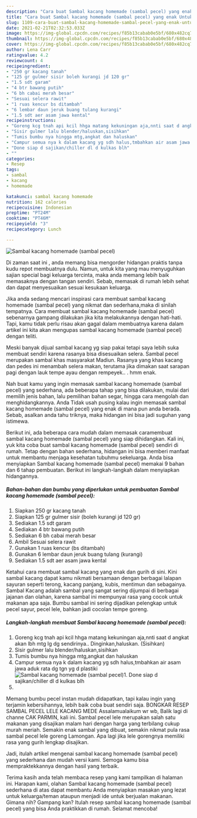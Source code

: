```yaml
---
description: "Cara buat Sambal kacang homemade (sambal pecel) yang enak Untuk Jualan"
title: "Cara buat Sambal kacang homemade (sambal pecel) yang enak Untuk Jualan"
slug: 1109-cara-buat-sambal-kacang-homemade-sambal-pecel-yang-enak-untuk-jualan
date: 2021-02-21T02:32:53.033Z
image: https://img-global.cpcdn.com/recipes/f85b13cabab0e5bf/680x482cq70/sambal-kacang-homemade-sambal-pecel-foto-resep-utama.jpg
thumbnail: https://img-global.cpcdn.com/recipes/f85b13cabab0e5bf/680x482cq70/sambal-kacang-homemade-sambal-pecel-foto-resep-utama.jpg
cover: https://img-global.cpcdn.com/recipes/f85b13cabab0e5bf/680x482cq70/sambal-kacang-homemade-sambal-pecel-foto-resep-utama.jpg
author: Lena Carr
ratingvalue: 4.2
reviewcount: 4
recipeingredient:
- "250 gr kacang tanah"
- "125 gr gulmer sisir boleh kurangi jd 120 gr"
- "1.5 sdt garam"
- "4 btr bawang putih"
- "6 bh cabai merah besar"
- "Sesuai selera rawit"
- "1 ruas kencur bs ditambah"
- "6 lembar daun jeruk buang tulang kurangi"
- "1.5 sdt aer asam jawa kental"
recipeinstructions:
- "Goreng kcg tnah api kcil hhga matang kekuningan aja,nnti saat d angkat akan lbh mtg lg dg sendirinya.. Dinginkan,haluskan. (Sisihkan)"
- "Sisir gulmer lalu blender/haluskan,sisihkan"
- "Tumis bumbu nya hingga mtg,angkat dan haluskan"
- "Campur semua nya k dalam kacang yg sdh halus,tmbahkan air asam jawa aduk rata dg tgn yg d plastiki"
- "Done siap d sajikan/chiller dl d kulkas blh"
- ""
categories:
- Resep
tags:
- sambal
- kacang
- homemade

katakunci: sambal kacang homemade 
nutrition: 162 calories
recipecuisine: Indonesian
preptime: "PT24M"
cooktime: "PT46M"
recipeyield: "3"
recipecategory: Lunch

---
```



![Sambal kacang homemade (sambal pecel)](https://img-global.cpcdn.com/recipes/f85b13cabab0e5bf/680x482cq70/sambal-kacang-homemade-sambal-pecel-foto-resep-utama.jpg)

Di zaman  saat ini , anda memang bisa mengorder hidangan praktis tanpa kudu repot membuatnya dulu. Namun, untuk kita yang mau menyuguhkan sajian special bagi keluarga tercinta, maka anda memang lebih baik memasaknya dengan tangan sendiri. Sebab, memasak di rumah lebih sehat dan dapat menyesuaikan sesuai kesukaan keluarga.

Jika anda sedang mencari inspirasi cara membuat sambal kacang homemade (sambal pecel) yang nikmat dan sederhana,maka di sinilah tempatnya. Cara membuat sambal kacang homemade (sambal pecel)  sebenarnya gampang dilakukan jika kita melakukannya dengan hati-hati. Tapi, kamu tidak perlu risau akan gagal dalam membuatnya 
karena dalam artikel ini kita akan mengupas sambal kacang homemade (sambal pecel) dengan teliti.  

Meski banyak dijual sambal kacang yg siap pakai tetapi saya lebih suka membuat sendiri karena rasanya bisa disesuaikan selera. Sambal pecel merupakan sambal khas masyarakat Madiun. Rasanya yang khas kacang dan pedes ini menambah selera makan, terutama jika dimakan saat sarapan pagi dengan lauk tempe ayau dengan rempeyek.. . hmm enak.

Nah buat kamu yang ingin memasak sambal kacang homemade (sambal pecel) yang sederhana, ada beberapa tahap yang bisa dilakukan, mulai dari memilih jenis bahan, lalu pemilihan bahan segar, hingga cara mengolah dan menghidangkannya. Anda Tidak usah pusing kalau ingin memasak sambal kacang homemade (sambal pecel) yang enak di mana pun anda berada. Sebab, asalkan anda  tahu triknya, maka hidangan ini bisa jadi suguhan yang istimewa.

Berikut ini, ada beberapa cara mudah dalam memasak caramembuat sambal kacang homemade (sambal pecel) yang siap dihidangkan. Kali ini, yuk kita coba buat sambal kacang homemade (sambal pecel) sendiri di rumah. Tetap dengan bahan sederhana, hidangan ini bisa memberi manfaat untuk membantu menjaga kesehatan tubuhmu sekeluarga. Anda bisa menyiapkan Sambal kacang homemade (sambal pecel) memakai 9 bahan dan 6 tahap pembuatan. Berikut ini langkah-langkah dalam menyiapkan hidangannya.

<!--inarticleads1-->

##### Bahan-bahan dan bumbu yang diperlukan untuk pembuatan Sambal kacang homemade (sambal pecel):

1. Siapkan 250 gr kacang tanah
1. Siapkan 125 gr gulmer sisir (boleh kurangi jd 120 gr)
1. Sediakan 1.5 sdt garam
1. Sediakan 4 btr bawang putih
1. Sediakan 6 bh cabai merah besar
1. Ambil Sesuai selera rawit
1. Gunakan 1 ruas kencur (bs ditambah)
1. Gunakan 6 lembar daun jeruk buang tulang (kurangi)
1. Sediakan 1.5 sdt aer asam jawa kental


Ketahui cara membuat sambal kacang yang enak dan gurih di sini. Kini sambal kacang dapat kamu nikmati bersamaan dengan berbagai lalapan sayuran seperti terong, kacang panjang, kubis, mentimun dan sebagainya. Sambal Kacang adalah sambal yang sangat sering dijumpai di berbagai jajanan dan olahan, karena sambal ini mempunyai rasa yang cocok untuk makanan apa saja. Bumbu sambal ini sering dijadikan pelengkap untuk pecel sayur, pecel lele, bahkan jadi cocolan tempe goreng. 

<!--inarticleads2-->

##### Langkah-langkah membuat Sambal kacang homemade (sambal pecel):

1. Goreng kcg tnah api kcil hhga matang kekuningan aja,nnti saat d angkat akan lbh mtg lg dg sendirinya.. Dinginkan,haluskan. (Sisihkan)
1. Sisir gulmer lalu blender/haluskan,sisihkan
1. Tumis bumbu nya hingga mtg,angkat dan haluskan
1. Campur semua nya k dalam kacang yg sdh halus,tmbahkan air asam jawa aduk rata dg tgn yg d plastiki
<img src="https://img-global.cpcdn.com/steps/175f493032051a69/160x128cq70/sambal-kacang-homemade-sambal-pecel-langkah-memasak-4-foto.jpg" alt="Sambal kacang homemade (sambal pecel)">1. Done siap d sajikan/chiller dl d kulkas blh
1. 


Memang bumbu pecel instan mudah didapatkan, tapi kalau ingin yang terjamin kebersihannya, lebih baik coba buat sendiri saja. BONGKAR RESEP SAMBAL PECEL LELE KACANG MEDE Assalamualaikum wr wb, Balik lagi di channe CAK PARMIN, kali ini. Sambal pecel lele merupakan salah satu makanan yang disajikan malam hari dengan harga yang terbilang cukup murah meriah. Semakin enak sambal yang dibuat, semakin nikmat pula rasa sambal pecel lele goreng Lamongan. Apa lagi jika lele gorengnya memiliki rasa yang gurih lengkap disajikan. 

Jadi, itulah artikel mengenai  sambal kacang homemade (sambal pecel)  yang sederhana dan mudah versi kami. Semoga kamu bisa mempraktekkannya dengan hasil yang terbaik. 

Terima kasih anda telah membaca resep yang kami tampilkan di halaman ini. Harapan kami, olahan  Sambal kacang homemade (sambal pecel) sederhana di atas dapat membantu Anda menyiapkan masakan yang lezat untuk keluarga/teman ataupun menjadi ide untuk berjualan makanan. Gimana nih? Gampang kan? Itulah resep sambal kacang homemade (sambal pecel) yang bisa Anda praktikkan di rumah. Selamat mencoba!

